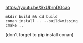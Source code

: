 https://youtu.be/SxUbrnDGcao
```
mkdir build && cd build
conan install .. --build=missing
cmake ..
```

(don't forget to pip install conan)
